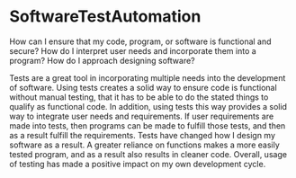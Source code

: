 # SoftwareTestAutomation

How can I ensure that my code, program, or software is functional and secure?
How do I interpret user needs and incorporate them into a program?
How do I approach designing software?

Tests are a great tool in incorporating multiple needs into the development of software. Using tests creates a solid way to ensure code is functional without manual testing, that it has to be able to do the stated things to qualify as functional code. In addition, using tests this way provides a solid way to integrate user needs and requirements. If user requirements are made into tests, then programs can be made to fulfill those tests, and then as a result fulfill the requirements. Tests have changed how I design my software as a result. A greater reliance on functions makes a more easily tested program, and as a result also results in cleaner code. Overall, usage of testing has made a positive impact on my own development cycle.
